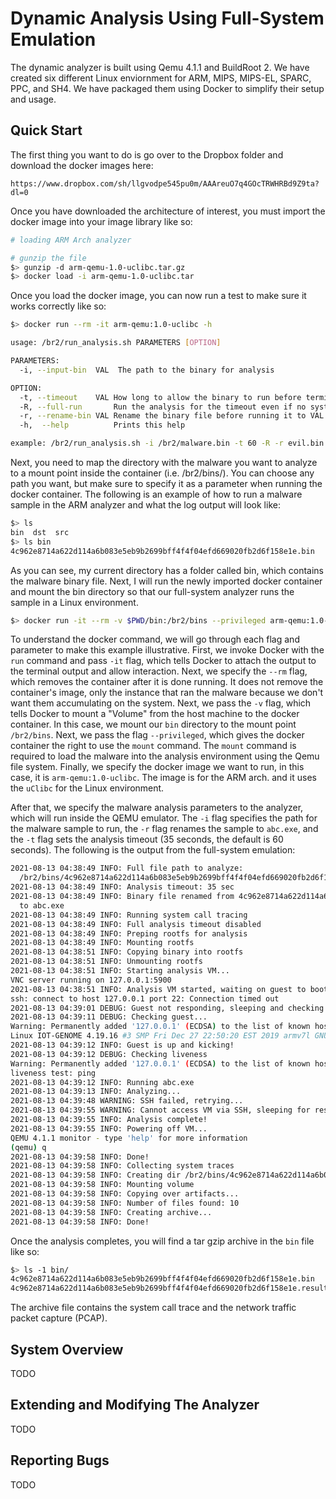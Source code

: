 # Dynamic Analysis Using Full-System Emulation 
The dynamic analyzer is built using Qemu 4.1.1 and BuildRoot 2.
We have created six different Linux enviornment for ARM, MIPS, MIPS-EL, SPARC, PPC, and SH4.
We have packaged them using Docker to simplify their setup and usage.

## Quick Start
The first thing you want to do is go over to the Dropbox folder and download the docker images here:

```
https://www.dropbox.com/sh/llgvodpe545pu0m/AAAreuO7q4GOcTRWHRBd9Z9ta?dl=0
```

Once you have downloaded the architecture of interest, you must import the docker image into your image library like so:

```bash
# loading ARM Arch analyzer

# gunzip the file
$> gunzip -d arm-qemu-1.0-uclibc.tar.gz
$> docker load -i arm-qemu-1.0-uclibc.tar 
```

Once you load the docker image, you can now run a test to make sure it works correctly like so:

```bash
$> docker run --rm -it arm-qemu:1.0-uclibc -h

usage: /br2/run_analysis.sh PARAMETERS [OPTION]

PARAMETERS:
  -i, --input-bin  VAL  The path to the binary for analysis

OPTION:
  -t, --timeout    VAL How long to allow the binary to run before terminating analysis, default 60 sec
  -R, --full-run       Run the analysis for the timeout even if no system activity is detected
  -r, --rename-bin VAL Rename the binary file before running it to VAL
  -h,  --help          Prints this help

example: /br2/run_analysis.sh -i /br2/malware.bin -t 60 -R -r evil.bin

```

Next, you need to map the directory with the malware you want to analyze to a mount point inside the container (i.e. /br2/bins/).
You can choose any path you want, but make sure to specify it as a parameter when running the docker container.
The following is an example of how to run a malware sample in the ARM analyzer and what the log output will look like:

```bash
$> ls
bin  dst  src
$> ls bin
4c962e8714a622d114a6b083e5eb9b2699bff4f4f04efd669020fb2d6f158e1e.bin
```

As you can see, my current directory has a folder called bin, which contains the malware binary file.
Next, I will run the newly imported docker container and mount the bin directory so that our full-system analyzer runs the sample in a Linux environment.

```bash
$> docker run -it --rm -v $PWD/bin:/br2/bins --privileged arm-qemu:1.0-uclibc -i /br2/bins/4c962e8714a622d114a6b083e5eb9b2699bff4f4f04efd669020fb2d6f158e1e.bin -r abc.exe -t 35
```

To understand the docker command, we will go through each flag and parameter to make this example illustrative.
First, we invoke Docker with the `run` command and pass `-it` flag, which tells Docker to attach the output to the terminal output and allow interaction.
Next, we specify the `--rm` flag, which removes the container after it is done running.
It does not remove the container's image, only the instance that ran the malware because we don't want them accumulating on the system.
Next, we pass the `-v` flag, which tells Docker to mount a "Volume" from the host machine to the docker container.
In this case, we mount our `bin` directory to the mount point `/br2/bins`. 
Next, we pass the flag `--privileged`, which gives the docker container the right to use the `mount` command.
The `mount` command is required to load the malware into the analysis environment using the Qemu file system.
Finally, we specify the docker image we want to run, in this case, it is `arm-qemu:1.0-uclibc`.
The image is for the ARM arch. and it uses the `uClibc` for the Linux environment. 

After that, we specify the malware analysis parameters to the analyzer, which will run inside the QEMU emulator.
The `-i` flag specifies the path for the malware sample to run, the `-r` flag renames the sample to `abc.exe`, and the `-t` flag sets the analysis timeout (35 seconds, the default is 60 seconds).
The following is the output from the full-system emulation:
```bash
2021-08-13 04:38:49 INFO: Full file path to analyze: 
  /br2/bins/4c962e8714a622d114a6b083e5eb9b2699bff4f4f04efd669020fb2d6f158e1e.bin
2021-08-13 04:38:49 INFO: Analysis timeout: 35 sec
2021-08-13 04:38:49 INFO: Binary file renamed from 4c962e8714a622d114a6b083e5eb9b2699bff4f4f04efd669020fb2d6f158e1e.bin 
  to abc.exe
2021-08-13 04:38:49 INFO: Running system call tracing
2021-08-13 04:38:49 INFO: Full analysis timeout disabled
2021-08-13 04:38:49 INFO: Preping rootfs for analysis
2021-08-13 04:38:49 INFO: Mounting rootfs
2021-08-13 04:38:51 INFO: Copying binary into rootfs
2021-08-13 04:38:51 INFO: Unmounting rootfs
2021-08-13 04:38:51 INFO: Starting analysis VM...
VNC server running on 127.0.0.1:5900
2021-08-13 04:38:51 INFO: Analysis VM started, waiting on guest to boot
ssh: connect to host 127.0.0.1 port 22: Connection timed out
2021-08-13 04:39:01 DEBUG: Guest not responding, sleeping and checking later
2021-08-13 04:39:11 DEBUG: Checking guest...
Warning: Permanently added '127.0.0.1' (ECDSA) to the list of known hosts.
Linux IOT-GENOME 4.19.16 #3 SMP Fri Dec 27 22:50:20 EST 2019 armv7l GNU/Linux
2021-08-13 04:39:12 INFO: Guest is up and kicking!
2021-08-13 04:39:12 DEBUG: Checking liveness
Warning: Permanently added '127.0.0.1' (ECDSA) to the list of known hosts.
liveness test: ping
2021-08-13 04:39:12 INFO: Running abc.exe
2021-08-13 04:39:13 INFO: Analyzing...
2021-08-13 04:39:48 WARNING: SSH failed, retrying...
2021-08-13 04:39:55 WARNING: Cannot access VM via SSH, sleeping for rest of the analysis
2021-08-13 04:39:55 INFO: Analysis complete!
2021-08-13 04:39:55 INFO: Powering off VM...
QEMU 4.1.1 monitor - type 'help' for more information
(qemu) q
2021-08-13 04:39:58 INFO: Done!
2021-08-13 04:39:58 INFO: Collecting system traces
2021-08-13 04:39:58 INFO: Creating dir /br2/bins/4c962e8714a622d114a6b083e5eb9b2699bff4f4f04efd669020fb2d6f158e1e
2021-08-13 04:39:58 INFO: Mounting volume
2021-08-13 04:39:58 INFO: Copying over artifacts...
2021-08-13 04:39:58 INFO: Number of files found: 10
2021-08-13 04:39:58 INFO: Creating archive...
2021-08-13 04:39:58 INFO: Done!
```

Once the analysis completes, you will find a tar gzip archive in the `bin` file like so:

```bash
$> ls -1 bin/
4c962e8714a622d114a6b083e5eb9b2699bff4f4f04efd669020fb2d6f158e1e.bin
4c962e8714a622d114a6b083e5eb9b2699bff4f4f04efd669020fb2d6f158e1e.results.tgz
```

The archive file contains the system call trace and the network traffic packet capture (PCAP).

## System Overview
TODO

## Extending and Modifying The Analyzer
TODO

## Reporting Bugs
TODO

